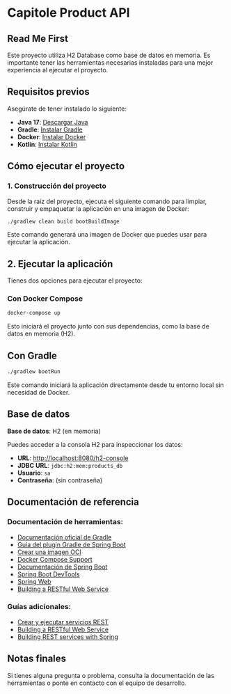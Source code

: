 # Capitole Product API

## Read Me First

Este proyecto utiliza H2 Database como base de datos en memoria. Es importante tener las herramientas necesarias
instaladas para una mejor experiencia al ejecutar el proyecto.

## Requisitos previos

Asegúrate de tener instalado lo siguiente:

- **Java 17**: [Descargar Java](https://adoptopenjdk.net/)
- **Gradle**: [Instalar Gradle](https://gradle.org/install/)
- **Docker**: [Instalar Docker](https://docs.docker.com/get-docker/)
- **Kotlin**: [Instalar Kotlin](https://kotlinlang.org/docs/tutorials/command-line.html)

## Cómo ejecutar el proyecto

### 1. Construcción del proyecto

Desde la raíz del proyecto, ejecuta el siguiente comando para limpiar, construir y empaquetar la aplicación en una
imagen de Docker:

```bash
./gradlew clean build bootBuildImage
```

Este comando generará una imagen de Docker que puedes usar para ejecutar la aplicación.

## 2. Ejecutar la aplicación

Tienes dos opciones para ejecutar el proyecto:

### Con Docker Compose

```bash
docker-compose up
```

Esto iniciará el proyecto junto con sus dependencias, como la base de datos en memoria (H2).

## Con Gradle

```bash
./gradlew bootRun
```

Este comando iniciará la aplicación directamente desde tu entorno local sin necesidad de Docker.

## Base de datos

**Base de datos**: H2 (en memoria)

Puedes acceder a la consola H2 para inspeccionar los datos:

- **URL**: [http://localhost:8080/h2-console](http://localhost:8080/h2-console)
- **JDBC URL**: `jdbc:h2:mem:products_db`
- **Usuario**: `sa`
- **Contraseña**: (sin contraseña)

## Documentación de referencia

### Documentación de herramientas:

- [Documentación oficial de Gradle](https://docs.gradle.org)
- [Guía del plugin Gradle de Spring Boot](https://docs.spring.io/spring-boot/3.4.0/gradle-plugin)
- [Crear una imagen OCI](https://docs.spring.io/spring-boot/3.4.0/gradle-plugin/packaging-oci-image.html)
- [Docker Compose Support](https://docs.spring.io/spring-boot/3.4.0/reference/features/dev-services.html#features.dev-services.docker-compose)
- [Documentación de Spring Boot](https://docs.spring.io/spring-boot/3.4.0/reference/)
- [Spring Boot DevTools](https://docs.spring.io/spring-boot/3.4.0/reference/using/devtools.html)
- [Spring Web](https://docs.spring.io/spring-boot/3.4.0/reference/web/servlet.html)
- [Building a RESTful Web Service](https://spring.io/guides/gs/rest-service/)

### Guías adicionales:

- [Crear y ejecutar servicios REST](https://spring.io/guides/gs/rest-service/)
- [Building a RESTful Web Service](https://spring.io/guides/gs/rest-service/)
- [Building REST services with Spring](https://spring.io/guides/tutorials/rest/)

## Notas finales

Si tienes alguna pregunta o problema, consulta la documentación de las herramientas o ponte en contacto con el equipo de
desarrollo.


